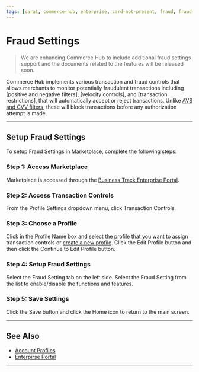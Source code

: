 ```yaml
---
tags: [carat, commerce-hub, enterprise, card-not-present, fraud, fraud-settings]
---
```


# Fraud Settings

<!-- theme: danger -->
> We are enhancing Commerce Hub to include additional fraud settings support and the documents related to the features will be released soon.

Commerce Hub implements various transaction and fraud controls that allows merchants to monitor potentially fraudulent transactions including [positive and negative filters]<!--(?path=docs/Resources/Guides/Fraud/Fraud-Settings-Filters.md)-->, [velocity controls]<!--(?path=docs/Resources/Guides/Fraud/Fraud-Settings-Velocity.md)-->, and [transaction restrictions]<!--(?path=docs/Resources/Guides/Fraud/Fraud-Settings-Restrictions.md)-->, that will automatically accept or reject transactions. Unlike [AVS and CVV filters](?path=docs/Resources/Guides/Fraud/Fraud-Settings-AVS-CVV.md), these will block transactions before any authorization attempt is made.

---

## Setup Fraud Settings

To setup Fraud Settings in Marketplace, complete the following steps:

### Step 1: Access Marketplace

Marketplace is accessed through the [Business Track Enterprise Portal](https://www.businesstrack.com).

### Step 2: Access Transaction Controls 

From the Profile Settings dropdown menu, click Transaction Controls. 

### Step 3: Choose a Profile

Click in the Profile Name box and select the profile that you want to assign transaction controls or [create a new profile](?path=docs/Resources/Guides/Enterprise-Portal/Profiles.md). Click the Edit Profile button and then click the Continue to Edit Profile button. 

### Step 4: Setup Fraud Settings

Select the Fraud Setting tab on the left side. Select the Fraud Setting from the list to enable/disable the functions and features.

### Step 5: Save Settings
Click the Save button and click the Home icon to return to the main screen.

---

## See Also

- [Account Profiles](?path=docs/Resources/Guides/Enterprise-Portal/Profiles.md)
- [Enterpirse Portal](?path=docs/Resources/Guides/Enterprise-Portal/Enterprise-Portal.md)

---
